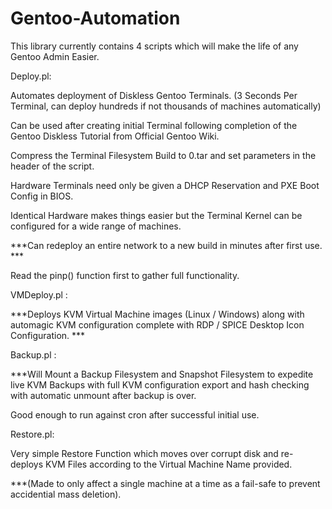 # Gentoo-Automation

This library currently contains 4 scripts which will make the life of any Gentoo Admin Easier.

Deploy.pl:

Automates deployment of Diskless Gentoo Terminals. (3 Seconds Per Terminal, can deploy hundreds if not thousands of machines automatically)

Can be used after creating initial Terminal following completion of the Gentoo Diskless Tutorial from Official Gentoo Wiki.

Compress the Terminal Filesystem Build to 0.tar and set parameters in the header of the script.

Hardware Terminals need only be given a DHCP Reservation and PXE Boot Config in BIOS.

Identical Hardware makes things easier but the Terminal Kernel can be configured for a wide range of machines.



***Can redeploy an entire network to a new build in minutes after first use. ***



Read the pinp() function first to gather full functionality.

VMDeploy.pl :

***Deploys KVM Virtual Machine images (Linux / Windows) along with automagic KVM configuration complete with RDP / SPICE Desktop Icon Configuration. ***

Backup.pl :

***Will Mount a Backup Filesystem and Snapshot Filesystem to expedite live KVM Backups with full KVM configuration export and hash checking with automatic unmount after backup is over.

Good enough to run against cron after successful initial use.

Restore.pl:

Very simple Restore Function which moves over corrupt disk and re-deploys KVM Files according to the Virtual Machine Name provided.

***(Made to only affect a single machine at a time as a fail-safe to prevent accidential mass deletion).



